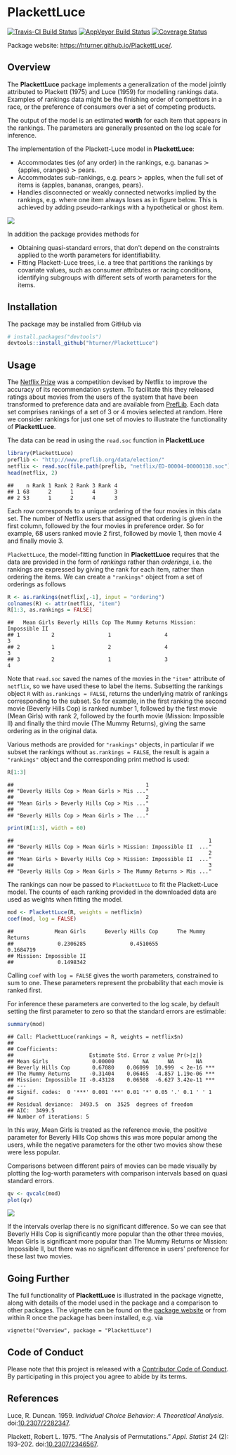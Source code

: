 
PlackettLuce
============

[![Travis-CI Build Status](https://travis-ci.org/hturner/PlackettLuce.svg?branch=master)](https://travis-ci.org/hturner/PlackettLuce) [![AppVeyor Build Status](https://ci.appveyor.com/api/projects/status/github/hturner/PlackettLuce?branch=master&svg=true)](https://ci.appveyor.com/project/hturner/PlackettLuce) [![Coverage Status](https://img.shields.io/codecov/c/github/hturner/PlackettLuce/master.svg)](https://codecov.io/github/hturner/PlackettLuce?branch=master)

Package website: <https://hturner.github.io/PlackettLuce/>.

Overview
--------

The **PlackettLuce** package implements a generalization of the model jointly attributed to Plackett (1975) and Luce (1959) for modelling rankings data. Examples of rankings data might be the finishing order of competitors in a race, or the preference of consumers over a set of competing products.

The output of the model is an estimated **worth** for each item that appears in the rankings. The parameters are generally presented on the log scale for inference.

The implementation of the Plackett-Luce model in **PlackettLuce**:

-   Accommodates ties (of any order) in the rankings, e.g. bananas ≻ {apples, oranges} ≻ pears.
-   Accommodates sub-rankings, e.g. pears ≻ apples, when the full set of items is {apples, bananas, oranges, pears}.
-   Handles disconnected or weakly connected networks implied by the rankings, e.g. where one item always loses as in figure below. This is achieved by adding pseudo-rankings with a hypothetical or ghost item.

![](man/figures/always-loses-1.png) </br>

In addition the package provides methods for

-   Obtaining quasi-standard errors, that don't depend on the constraints applied to the worth parameters for identifiability.
-   Fitting Plackett-Luce trees, i.e. a tree that partitions the rankings by covariate values, such as consumer attributes or racing conditions, identifying subgroups with different sets of worth parameters for the items.

Installation
------------

The package may be installed from GitHub via

``` r
# install.packages("devtools")
devtools::install_github("hturner/PlackettLuce")
```

Usage
-----

The [Netflix Prize](http://www.netflixprize.com/) was a competition devised by Netflix to improve the accuracy of its recommendation system. To facilitate this they released ratings about movies from the users of the system that have been transformed to preference data and are available from [PrefLib](http://www.preflib.org/data/election/netflix/). Each data set comprises rankings of a set of 3 or 4 movies selected at random. Here we consider rankings for just one set of movies to illustrate the functionality of **PlackettLuce**.

The data can be read in using the `read.soc` function in **PlackettLuce**

``` r
library(PlackettLuce)
preflib <- "http://www.preflib.org/data/election/"
netflix <- read.soc(file.path(preflib, "netflix/ED-00004-00000138.soc"))
head(netflix, 2)
```

    ##    n Rank 1 Rank 2 Rank 3 Rank 4
    ## 1 68      2      1      4      3
    ## 2 53      1      2      4      3

Each row corresponds to a unique ordering of the four movies in this data set. The number of Netflix users that assigned that ordering is given in the first column, followed by the four movies in preference order. So for example, 68 users ranked movie 2 first, followed by movie 1, then movie 4 and finally movie 3.

`PlackettLuce`, the model-fitting function in **PlackettLuce** requires that the data are provided in the form of *rankings* rather than *orderings*, i.e. the rankings are expressed by giving the rank for each item, rather than ordering the items. We can create a `"rankings"` object from a set of orderings as follows

``` r
R <- as.rankings(netflix[,-1], input = "ordering")
colnames(R) <- attr(netflix, "item")
R[1:3, as.rankings = FALSE]
```

    ##   Mean Girls Beverly Hills Cop The Mummy Returns Mission: Impossible II
    ## 1          2                 1                 4                      3
    ## 2          1                 2                 4                      3
    ## 3          2                 1                 3                      4

Note that `read.soc` saved the names of the movies in the `"item"` attribute of `netflix`, so we have used these to label the items. Subsetting the rankings object `R` with `as.rankings = FALSE`, returns the underlying matrix of rankings corresponding to the subset. So for example, in the first ranking the second movie (Beverly Hills Cop) is ranked number 1, followed by the first movie (Mean Girls) with rank 2, followed by the fourth movie (Mission: Impossible II) and finally the third movie (The Mummy Returns), giving the same ordering as in the original data.

Various methods are provided for `"rankings"` objects, in particular if we subset the rankings without `as.rankings = FALSE`, the result is again a `"rankings"` object and the corresponding print method is used:

``` r
R[1:3]
```

    ##                                          1 
    ## "Beverly Hills Cop > Mean Girls > Mis ..." 
    ##                                          2 
    ## "Mean Girls > Beverly Hills Cop > Mis ..." 
    ##                                          3 
    ## "Beverly Hills Cop > Mean Girls > The ..."

``` r
print(R[1:3], width = 60)
```

    ##                                                              1 
    ## "Beverly Hills Cop > Mean Girls > Mission: Impossible II  ..." 
    ##                                                              2 
    ## "Mean Girls > Beverly Hills Cop > Mission: Impossible II  ..." 
    ##                                                              3 
    ## "Beverly Hills Cop > Mean Girls > The Mummy Returns > Mis ..."

The rankings can now be passed to `PlackettLuce` to fit the Plackett-Luce model. The counts of each ranking provided in the downloaded data are used as weights when fitting the model.

``` r
mod <- PlackettLuce(R, weights = netflix$n)
coef(mod, log = FALSE)
```

    ##             Mean Girls      Beverly Hills Cop      The Mummy Returns 
    ##              0.2306285              0.4510655              0.1684719 
    ## Mission: Impossible II 
    ##              0.1498342

Calling `coef` with `log = FALSE` gives the worth parameters, constrained to sum to one. These parameters represent the probability that each movie is ranked first.

For inference these parameters are converted to the log scale, by default setting the first parameter to zero so that the standard errors are estimable:

``` r
summary(mod)
```

    ## Call: PlackettLuce(rankings = R, weights = netflix$n)
    ## 
    ## Coefficients:
    ##                        Estimate Std. Error z value Pr(>|z|)    
    ## Mean Girls              0.00000         NA      NA       NA    
    ## Beverly Hills Cop       0.67080    0.06099  10.999  < 2e-16 ***
    ## The Mummy Returns      -0.31404    0.06465  -4.857 1.19e-06 ***
    ## Mission: Impossible II -0.43128    0.06508  -6.627 3.42e-11 ***
    ## ---
    ## Signif. codes:  0 '***' 0.001 '**' 0.01 '*' 0.05 '.' 0.1 ' ' 1
    ## 
    ## Residual deviance:  3493.5  on  3525  degrees of freedom
    ## AIC:  3499.5 
    ## Number of iterations: 5

In this way, Mean Girls is treated as the reference movie, the positive parameter for Beverly Hills Cop shows this was more popular among the users, while the negative parameters for the other two movies show these were less popular.

Comparisons between different pairs of movies can be made visually by plotting the log-worth parameters with comparison intervals based on quasi standard errors.

``` r
qv <- qvcalc(mod)
plot(qv)
```

![](man/figures/qv-1.png)

If the intervals overlap there is no significant difference. So we can see that Beverly Hills Cop is significantly more popular than the other three movies, Mean Girls is significant more popular than The Mummy Returns or Mission: Impossible II, but there was no significant difference in users' preference for these last two movies.

Going Further
-------------

The full functionality of **PlackettLuce** is illustrated in the package vignette, along with details of the model used in the package and a comparison to other packages. The vignette can be found on the [package website](https://hturner.github.io/PlackettLuce/) or from within R once the package has been installed, e.g. via

    vignette("Overview", package = "PlackettLuce")

Code of Conduct
---------------

Please note that this project is released with a [Contributor Code of Conduct](CONDUCT.md). By participating in this project you agree to abide by its terms.

References
----------

Luce, R. Duncan. 1959. *Individual Choice Behavior: A Theoretical Analysis*. doi:[10.2307/2282347](https://doi.org/10.2307/2282347).

Plackett, Robert L. 1975. “The Analysis of Permutations.” *Appl. Statist* 24 (2): 193–202. doi:[10.2307/2346567](https://doi.org/10.2307/2346567).
